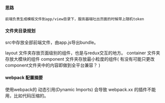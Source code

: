 #### 思路

`前端负责生成模板文件到app/view目录下，服务器端吐出页面的时候带上随机token`

#### 文件夹目录规划

src中存放全部前端文件，由app.js导出bundle。

layout 文件夹存放页面级别的组件，也是与redux交互的地方。
container 文件夹存放大模块的组件
component 文件夹存放最小粒度的组件( 有没有可能只更改component文件夹中的内容即做到全平台兼容？ )

#### webpack 配置摘要

使用webpack的 动态引用(Dynamic Imports) 会导致 webpack.xx 的插件不能用，比如代码压缩的。
